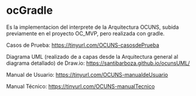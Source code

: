 # ocGradle
Es la implementacion del interprete de la Arquitectura OCUNS, subida previamente en el proyecto OC_MVP, 
pero realizada con gradle.

Casos de Prueba:
https://tinyurl.com/OCUNS-casosdePrueba

Diagrama UML (realizado de a capas desde la Arquitectura general al diagrama detallado) de Draw.io:
https://santibarboza.github.io/ocunsUML/

Manual de Usuario:
https://tinyurl.com/OCUNS-manualdeUsuario

Manual Técnico:
https://tinyurl.com/OCUNS-manualTecnico
